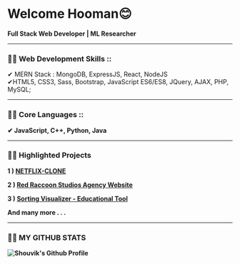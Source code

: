 <h1>Welcome Hooman😊</h1>

<p><b>Full Stack Web Developer | ML Researcher</b></p>

---
<h3><b>🐱‍👤 Web Development Skills ::</b></h3>✔ MERN Stack : MongoDB, ExpressJS, React, NodeJS <br>✔HTML5,  CSS3,  Sass,  Bootstrap,  JavaScript ES6/ES8,  JQuery,  AJAX,  PHP,  MySQL;

---
<h3><b>🐱‍🐉 Core Languages ::</3></h4>✔ JavaScript, C++, Python, Java

---
<h3>🐱‍🚀 Highlighted Projects</h3> 
<p> 1 ) <a href="https://netflix-clone-c4719.web.app/"> NETFLIX-CLONE</a> </p>
<p> 2 ) <a href="https://theredraccoonstudios.com/"> Red Raccoon Studios Agency Website</a> </p>
<p> 3 ) <a href="https://techieshouvik.github.io/Sorting-Visualizer/"> Sorting Visualizer - Educational Tool</a> </p>
<p> And many more . . .</p>

---
<h3>🐱‍👓 MY GITHUB STATS</h3>
<img alt="Shouvik's Github Profile" src="https://github-readme-stats.vercel.app/api?username=techieshouvik&theme=merko">
